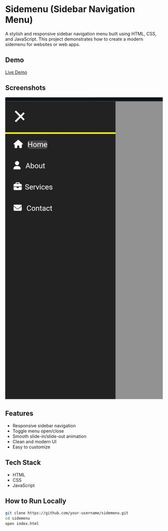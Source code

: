 
# Sidemenu (Sidebar Navigation Menu)

A stylish and responsive sidebar navigation menu built using HTML, CSS, and JavaScript. This project demonstrates how to create a modern sidemenu for websites or web apps.

## Demo

[Live Demo](https://prashant43-creator.github.io/Sidemenu/)

## Screenshots

![Sidemenu Screenshot](Screenshot_sidemenu1.jpg)

## Features

- Responsive sidebar navigation
- Toggle menu open/close
- Smooth slide-in/slide-out animation
- Clean and modern UI
- Easy to customize

## Tech Stack

- HTML
- CSS
- JavaScript

## How to Run Locally

```bash
git clone https://github.com/your-username/sidemenu.git
cd sidemenu
open index.html
